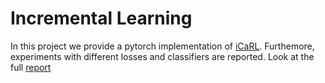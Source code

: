 # Incremental Learning


In this project we provide a pytorch implementation of [iCaRL](https://arxiv.org/abs/1611.07725). Furthemore, experiments with different losses and classifiers are reported. 
Look at the full [report](https://github.com/mdn33/Incremental_Learning/blob/master/Incremental_Learning_in_Image_Classification_Report.pdf)
 
